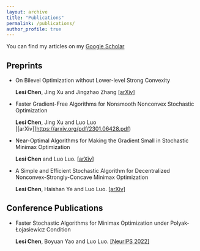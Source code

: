 ```yaml
---
layout: archive
title: "Publications"
permalink: /publications/
author_profile: true
---
```


You can find my articles on my [Google Scholar](https://scholar.google.com/citations?user=ynGzhugAAAAJ&hl=en&oi=ao)

## Preprints

* On Bilevel Optimization without Lower-level Strong Convexity

  **Lesi Chen**, Jing Xu and Jingzhao Zhang [[arXiv]](https://arxiv.org/abs/2301.00712)

* Faster Gradient-Free Algorithms for Nonsmooth Nonconvex Stochastic Optimization
 
  **Lesi Chen**, Jing Xu and Luo Luo [[arXiv]]https://arxiv.org/pdf/2301.06428.pdf)
  
* Near-Optimal Algorithms for Making the Gradient Small in Stochastic Minimax Optimization
 
  **Lesi Chen** and Luo Luo. [[arXiv]](https://arxiv.org/abs/2208.05925) 
  
* A Simple and Efficient Stochastic Algorithm for Decentralized Nonconvex-Strongly-Concave Minimax Optimization
  
  **Lesi Chen**, Haishan Ye and Luo Luo. [[arXiv]](https://arxiv.org/pdf/2212.02387.pdf) 
  


## Conference Publications
* Faster Stochastic Algorithms for Minimax Optimization under Polyak-Łojasiewicz Condition

  **Lesi Chen**, Boyuan Yao and Luo Luo. [[NeurIPS 2022]](https://luoluo-sds.github.io/paper/NIPS2022a.pdf) 
  
  

  
  
  
